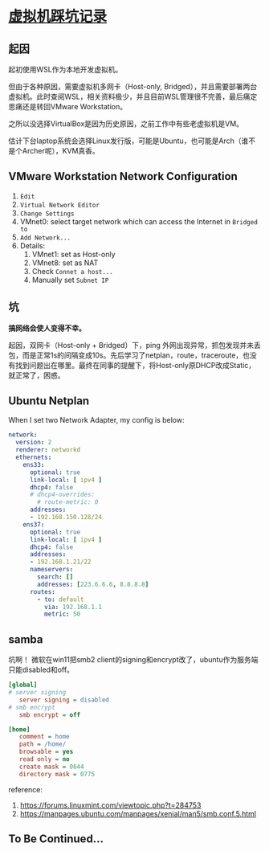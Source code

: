 # [虚拟机踩坑记录](https://github.com/harahi/blog/issues/3)

## 起因

起初使用WSL作为本地开发虚拟机。

但由于各种原因，需要虚拟机多网卡（Host-only, Bridged），并且需要部署两台虚拟机。此时查阅WSL，相关资料极少，并且目前WSL管理很不完善，最后痛定思痛还是转回VMware Workstation。

之所以没选择VirtualBox是因为历史原因，之前工作中有些老虚拟机是VM。

估计下台laptop系统会选择Linux发行版，可能是Ubuntu，也可能是Arch（谁不是个Archer呢），KVM真香。

## VMware Workstation Network Configuration

1. `Edit`
2. `Virtual Network Editor`
3. `Change Settings`
4. VMnet0: select target network which can access the Internet in `Bridged to`
5. `Add Network...`
6. Details: 
   1. VMnet1: set as Host-only
   2. VMnet8: set as NAT
   3. Check `Connet a host...`
   4. Manually set `Subnet IP`

## 坑
**搞网络会使人变得不幸。**

起因，双网卡（Host-only + Bridged）下，ping 外网出现异常，抓包发现并未丢包，而是正常1s的间隔变成10s。先后学习了netplan，route，traceroute，也没有找到问题出在哪里。最终在同事的提醒下，将Host-only原DHCP改成Static，就正常了，困惑。

## Ubuntu Netplan

When I set two Network Adapter, my config is below:

```yaml
network:
  version: 2
  renderer: networkd
  ethernets:
    ens33:
      optional: true
      link-local: [ ipv4 ]
      dhcp4: false
      # dhcp4-overrides:
        # route-metric: 0
      addresses:
      - 192.168.150.128/24
    ens37:
      optional: true
      link-local: [ ipv4 ]
      dhcp4: false
      addresses:
      - 192.168.1.21/22
      nameservers:
        search: []
        addresses: [223.6.6.6, 8.8.8.8]
      routes:
        - to: default
          via: 192.168.1.1
          metric: 50
```

## samba
坑啊！
微软在win11把smb2 client的signing和encrypt改了，ubuntu作为服务端只能disabled和off。

```ini
[global]
# server signing
   server signing = disabled
# smb encrypt
   smb encrypt = off

[home]
   comment = home
   path = /home/
   browsable = yes
   read only = no
   create mask = 0644
   directory mask = 0775
```

reference:
1. https://forums.linuxmint.com/viewtopic.php?t=284753
2. https://manpages.ubuntu.com/manpages/xenial/man5/smb.conf.5.html


## To Be Continued...

